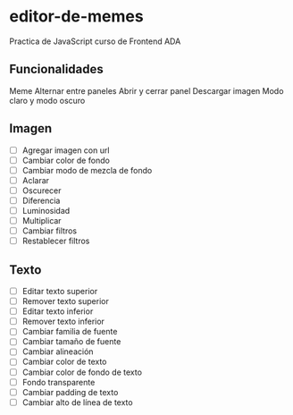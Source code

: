 # editor-de-memes
Practica de JavaScript curso de Frontend ADA

## Funcionalidades
Meme
Alternar entre paneles
Abrir y cerrar panel
Descargar imagen
Modo claro y modo oscuro

## Imagen

- [ ] Agregar imagen con url
- [ ] Cambiar color de fondo
- [ ] Cambiar modo de mezcla de fondo
- [ ] Aclarar
- [ ] Oscurecer
- [ ] Diferencia
- [ ] Luminosidad
- [ ] Multiplicar
- [ ] Cambiar filtros
- [ ] Restablecer filtros

## Texto

- [ ] Editar texto superior
- [ ] Remover texto superior
- [ ] Editar texto inferior
- [ ] Remover texto inferior
- [ ] Cambiar familia de fuente
- [ ] Cambiar tamaño de fuente
- [ ] Cambiar alineación
- [ ] Cambiar color de texto
- [ ] Cambiar color de fondo de texto
- [ ] Fondo transparente
- [ ] Cambiar padding de texto
- [ ] Cambiar alto de línea de texto
